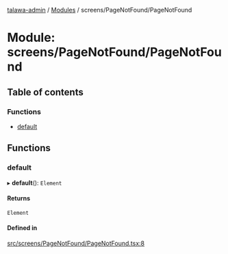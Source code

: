 [talawa-admin](../README.md) / [Modules](../modules.md) / screens/PageNotFound/PageNotFound

# Module: screens/PageNotFound/PageNotFound

## Table of contents

### Functions

- [default](screens_PageNotFound_PageNotFound.md#default)

## Functions

### default

▸ **default**(): `Element`

#### Returns

`Element`

#### Defined in

[src/screens/PageNotFound/PageNotFound.tsx:8](https://github.com/PalisadoesFoundation/talawa-admin/blob/01a8c9f/src/screens/PageNotFound/PageNotFound.tsx#L8)
